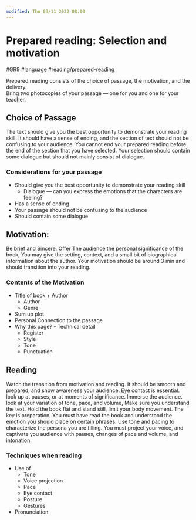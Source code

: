 ```yaml
---
modified: Thu 03/11 2022 08:00
---
```

# Prepared reading: Selection and motivation
#GR9 #language #reading/prepared-reading

Prepared reading consists of the choice of passage, the motivation, and the delivery.  
Bring two photocopies of your passage — one for you and one for your teacher. 

## Choice of Passage
The text should give you the best opportunity to demonstrate your reading skill. It should have a sense of ending, and the section of text should not be confusing to your audience. You cannot end your prepared reading before the end of the section that you have selected. Your selection should contain some dialogue but should not mainly consist of dialogue. 

### Considerations for your passage
- Should give you the best opportunity to demonstrate your reading skill
	- Dialogue — can you express the emotions that the characters are feeling? 
- Has a sense of ending
- Your passage should not be confusing to the audience
- Should contain some dialogue 

## Motivation:
Be brief and Sincere. Offer The audience the personal significance of the book, You may give the setting, context, and a small bit of biographical information about the author. Your motivation should be around 3 min and should transition into your reading.

### Contents of the Motivation
- Title of book + Author
	- Author
	- Genre
- Sum up plot
- Personal Connection to the passage
- Why this page? - Technical detail
	- Register
	- Style
	- Tone
	- Punctuation

## Reading
Watch the transition from motivation and reading. It should be smooth and prepared, and show awareness your audience. Eye contact is essential. look up at pauses, or at moments of significance. Immerse the audience. look at your variation of tone, pace, and volume, Make sure you understand the text.
Hold the book flat and stand still, limit your body movement.
The key is preparation, You must have read the book and understood the emotion you should place on certain phrases. Use tone and pacing to characterize the persona you are filling. You must project your voice, and captivate you audience with pauses, changes of pace and volume, and intonation. 

### Techniques when reading
- Use of
	- Tone
	- Voice projection
	- Pace
	- Eye contact
	- Posture
	- Gestures
- Pronunciation